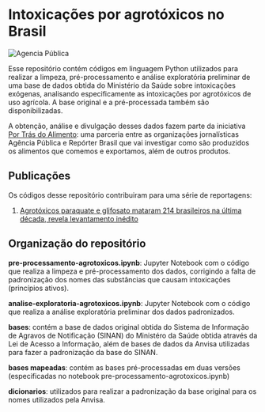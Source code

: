 # Intoxicações por agrotóxicos no Brasil
![Agencia Pública](https://reporterbrasil.org.br/wp-content/uploads/2020/09/Imagem_regantular_Ag%C3%AAncia-P%C3%BAblica.jpg)

Esse repositório contém códigos em linguagem Python utilizados para realizar a limpeza, pré-processamento e análise exploratória preliminar de uma base de dados obtida do Ministério da Saúde sobre intoxicações exógenas, analisando especificamente as intoxicações por agrotóxicos de uso agrícola. A base original e a pré-processada também são disponibilizadas.

A obtenção, análise e divulgação desses dados fazem parte da iniciativa [Por Trás do Alimento](https://portrasdoalimento.info/): uma parceria entre as organizações jornalísticas Agência Pública e Repórter Brasil que vai investigar como são produzidos os alimentos que comemos e exportamos, além de outros produtos.

## Publicações
Os códigos desse repositório contribuiram para uma série de reportagens:
1. [Agrotóxicos paraquate e glifosato mataram 214 brasileiros na última década, revela levantamento inédito](https://apublica.org/2020/09/exclusivo-agrotoxicos-paraquate-e-glifosato-mataram-214-brasileiros-na-ultima-decada/#Link3) 

## Organização do repositório

**pre-processamento-agrotoxicos.ipynb**: Jupyter Notebook com o código que realiza a limpeza e pré-processamento dos dados, corrigindo a falta de padronização dos nomes das substâncias que causam intoxicações (princípios ativos).

**analise-exploratoria-agrotoxicos.ipynb**: Jupyter Notebook com o código que realiza a análise exploratória preliminar dos dados padronizados.

**bases**: contém a base de dados original obtida do Sistema de Informação de Agravos de Notificação (SINAN) do Ministéro da Saúde obtida através da Lei de Acesso a Informação, além de bases de dados da Anvisa utilizadas para fazer a padronização da base do SINAN.

**bases mapeadas**: contém as bases pré-processadas em duas versões (especificadas no notebook pre-processamento-agrotoxicos.ipynb)

**dicionarios**: utilizados para realizar a padronização da base original para os nomes utilizados pela Anvisa.